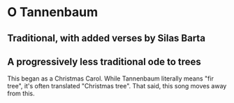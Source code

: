 # O Tannenbaum
## Traditional, with added verses by Silas Barta
## A progressively less traditional ode to trees

This began as a Christmas Carol.  While Tannenbaum literally means "fir tree", it's often translated "Christmas tree".  That said, this song moves away from this. 